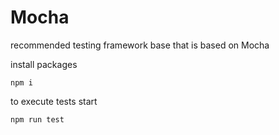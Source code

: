 # Mocha
recommended testing framework base that is based on Mocha

install packages
```
npm i
```

to execute tests start 
```
npm run test
```
